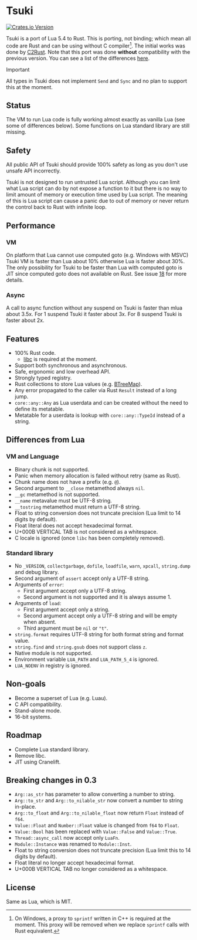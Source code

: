 # Tsuki
[![Crates.io Version](https://img.shields.io/crates/v/tsuki)](https://crates.io/crates/tsuki)

Tsuki is a port of Lua 5.4 to Rust. This is porting, not binding; which mean all code are Rust and can be using without C compiler[^1]. The initial works was done by [C2Rust](https://github.com/immunant/c2rust). Note that this port was done **without** compatibility with the previous version. You can see a list of the differences [here](https://www.lua.org/manual/5.4/manual.html#8).

> [!IMPORTANT]
> All types in Tsuki does not implement `Send` and `Sync` and no plan to support this at the moment.

## Status

The VM to run Lua code is fully working almost exactly as vanilla Lua (see some of differences below). Some functions on Lua standard library are still missing.

## Safety

All public API of Tsuki should provide 100% safety as long as you don't use unsafe API incorrectly.

Tsuki is not designed to run untrusted Lua script. Although you can limit what Lua script can do by not expose a function to it but there is no way to limit amount of memory or execution time used by Lua script. The meaning of this is Lua script can cause a panic due to out of memory or never return the control back to Rust with infinite loop.

## Performance

### VM

On platform that Lua cannot use computed goto (e.g. Windows with MSVC) Tsuki VM is faster than Lua about 10% otherwise Lua is faster about 30%. The only possibility for Tsuki to be faster than Lua with computed goto is JIT since computed goto does not available on Rust. See issue [18](https://github.com/ultimaweapon/tsuki/issues/18) for more details.

### Async

A call to async function without any suspend on Tsuki is faster than mlua about 3.5x. For 1 suspend Tsuki it faster about 3x. For 8 suspend Tsuki is faster about 2x.

## Features

- 100% Rust code.
  - [libc](https://crates.io/crates/libc) is required at the moment.
- Support both synchronous and asynchronous.
- Safe, ergonomic and low overhead API.
- Strongly typed registry.
- Rust collections to store Lua values (e.g. [BTreeMap](https://doc.rust-lang.org/alloc/collections/btree_map/struct.BTreeMap.html)).
- Any error propagated to the caller via Rust `Result` instead of a long jump.
- `core::any::Any` as Lua userdata and can be created without the need to define its metatable.
- Metatable for a userdata is lookup with `core::any::TypeId` instead of a string.

## Differences from Lua

### VM and Language

- Binary chunk is not supported.
- Panic when memory allocation is failed without retry (same as Rust).
- Chunk name does not have a prefix (e.g. `@`).
- Second argument to `__close` metamethod always `nil`.
- `__gc` metamethod is not supported.
- `__name` metavalue must be UTF-8 string.
- `__tostring` metamethod must return a UTF-8 string.
- Float to string conversion does not truncate precision (Lua limit to 14 digits by default).
- Float literal does not accept hexadecimal format.
- U+000B VERTICAL TAB is not considered as a whitespace.
- C locale is ignored (once `libc` has been completely removed).

### Standard library

- No `_VERSION`, `collectgarbage`, `dofile`, `loadfile`, `warn`, `xpcall`, `string.dump` and debug library.
- Second argument of `assert` accept only a UTF-8 string.
- Arguments of `error`:
  - First argument accept only a UTF-8 string.
  - Second argument is not supported and it is always assume 1.
- Arguments of `load`:
  - First argument accept only a string.
  - Second argument accept only a UTF-8 string and will be empty when absent.
  - Third argument must be `nil` or `"t"`.
- `string.format` requires UTF-8 string for both format string and format value.
- `string.find` and `string.gsub` does not support class `z`.
- Native module is not supported.
- Environment variable `LUA_PATH` and `LUA_PATH_5_4` is ignored.
- `LUA_NOENV` in registry is ignored.

## Non-goals

- Become a superset of Lua (e.g. Luau).
- C API compatibility.
- Stand-alone mode.
- 16-bit systems.

## Roadmap

- Complete Lua standard library.
- Remove libc.
- JIT using Cranelift.

## Breaking changes in 0.3

- `Arg::as_str` has parameter to allow converting a number to string.
- `Arg::to_str` and `Arg::to_nilable_str` now convert a number to string in-place.
- `Arg::to_float` and `Arg::to_nilable_float` now return `Float` instead of `f64`.
- `Value::Float` and `Number::Float` value is changed from `f64` to `Float`.
- `Value::Bool` has been replaced with `Value::False` and `Value::True`.
- `Thread::async_call` now accept only `LuaFn`.
- `Module::Instance` was renamed to `Module::Inst`.
- Float to string conversion does not truncate precision (Lua limit this to 14 digits by default).
- Float literal no longer accept hexadecimal format.
- U+000B VERTICAL TAB no longer considered as a whitespace.

## License

Same as Lua, which is MIT.

[^1]: On Windows, a proxy to `sprintf` written in C++ is required at the moment. This proxy will be removed when we replace `sprintf` calls with Rust equivalent.
